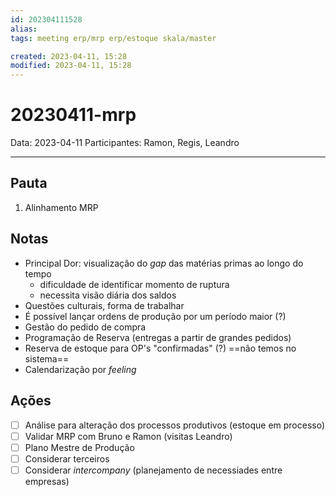 ```yaml
---
id: 202304111528
alias: 
tags: meeting erp/mrp erp/estoque skala/master

created: 2023-04-11, 15:28
modified: 2023-04-11, 15:28
---
```

# 20230411-mrp

Data: 2023-04-11
Participantes: Ramon, Regis, Leandro

---

## Pauta

1. Alinhamento MRP

## Notas

- Principal Dor: visualização do _gap_ das matérias primas ao longo do tempo
	- dificuldade de identificar momento de ruptura
	- necessita visão diária dos saldos
- Questões culturais, forma de trabalhar
- É possível lançar ordens de produção por um período maior (?)
- Gestão do pedido de compra
- Programação de Reserva (entregas a partir de grandes pedidos)
- Reserva de estoque para OP's "confirmadas" (?) ==não temos no sistema==
- Calendarização por _feeling_

## Ações

- [ ] Análise para alteração dos processos produtivos (estoque em processo)
- [ ] Validar MRP com Bruno e Ramon (visitas Leandro)
- [ ] Plano Mestre de Produção
- [ ] Considerar terceiros
- [ ] Considerar _intercompany_ (planejamento de necessiades entre empresas)